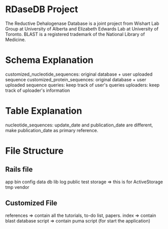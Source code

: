 # RDaseDB Project
The Reductive Dehalogenase Database is a joint project from Wishart Lab Group at University of Alberta and Elizabeth Edwards Lab at University of Toronto. BLAST is a registered trademark of the National Library of Medicine.

# Schema Explanation
customized_nucleotide_sequences: original database + user uploaded sequence
customized_protein_sequences: original database + user uploaded sequence
queries: keep track of user's queries
uploaders: keep track of uploader's information

# Table Explanation
nucleotide_sequences: update_date and publication_date are different, make publication_date as primary reference.

# File Structure

## Rails file
app
bin
config
data
db
lib
log
public
test
storage => this is for ActiveStorage
tmp
vendor

## Customized File
references => contain all the tutorials, to-do list, papers.
index => contain blast database
script => contain puma script (for start the application)